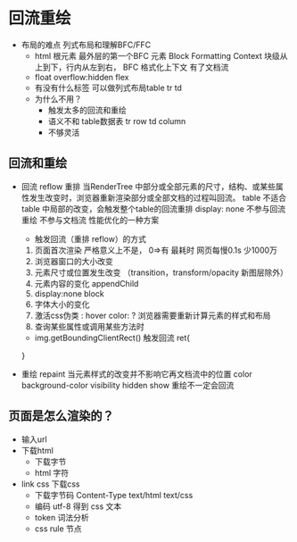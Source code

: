 # 回流重绘
- 布局的难点 列式布局和理解BFC/FFC
  - html 根元素 最外层的第一个BFC 元素 
    Block Formatting Context  块级从上到下，行内从左到右， BFC  格式化上下文
    有了文档流 
  - float overflow:hidden flex
  - 有没有什么标签 可以做列式布局table 
  tr td
  - 为什么不用？
    - 触发太多的回流和重绘
    - 语义不和 table数据表
      tr row
      td column
    - 不够灵活

## 回流和重绘
- 回流 reflow  重排
  当RenderTree 中部分或全部元素的尺寸，结构、或某些属性发生改变时，浏览器重新渲染部分或全部文档的过程叫回流。
  table 不适合 table 中局部的改变，会触发整个table的回流重排
  display: none  不参与回流重绘  不参与文档流   性能优化的一种方案
  - 触发回流（重排 reflow）的方式
  1. 页面首次渲染 严格意义上不是，  0=>有 最耗时 网页每慢0.1s 少1000万
  2. 浏览器窗口的大小改变
  3. 元素尺寸或位置发生改变 （transition，transform/opacity 新图层除外）
  4. 元素内容的变化
    appendChild
  5. display:none block
  6. 字体大小的变化
  7. 激活css伪类 : hover
    color: ? 浏览器需要重新计算元素的样式和布局 
  8. 查询某些属性或调用某些方法时
    - img.getBoundingClientRect()  触发回流
    ret{

    }
- 重绘 repaint
  当元素样式的改变并不影响它再文档流中的位置
  color background-color visibility hidden show
  重绘不一定会回流

## 页面是怎么渲染的？
- 输入url
- 下载html
  - 下载字节
  - html 字符
- link css 下载css 
  - 下载字节码 Content-Type text/html text/css
  - 编码 utf-8 得到 css 文本
  - token 词法分析 
  - css rule 节点

